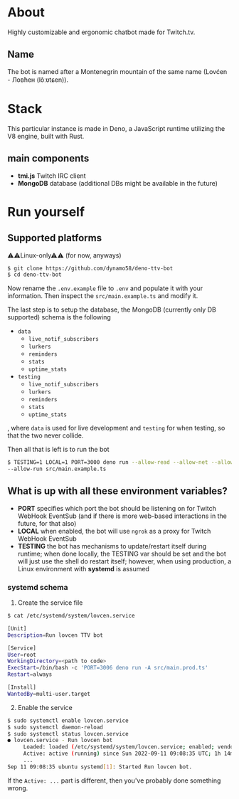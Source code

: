 # About

Highly customizable and ergonomic chatbot made for Twitch.tv.

## Name

The bot is named after a Montenegrin mountain of the same name (Lovćen - Ловћен
(lôːʋtɕen)).

# Stack

This particular instance is made in Deno, a JavaScript runtime utilizing the V8
engine, built with Rust.

## main components

- **tmi.js** Twitch IRC client
- **MongoDB** database (additional DBs might be available in the future)

# Run yourself

## Supported platforms

⚠⚠Linux-only⚠⚠ (for now, anyways)

```bash
$ git clone https://github.com/dynamo58/deno-ttv-bot
$ cd deno-ttv-bot
```

Now rename the `.env.example` file to `.env` and populate it with your
information. Then inspect the `src/main.example.ts` and modify it.

The last step is to setup the database, the MongoDB (currently only DB
supported) schema is the following

- `data`
  - `live_notif_subscribers`
  - `lurkers`
  - `reminders`
  - `stats`
  - `uptime_stats`
- `testing`
  - `live_notif_subscribers`
  - `lurkers`
  - `reminders`
  - `stats`
  - `uptime_stats`

, where `data` is used for live development and `testing` for when testing, so
that the two never collide.

Then all that is left is to run the bot

```bash
$ TESTING=1 LOCAL=1 PORT=3000 deno run --allow-read --allow-net --allow-env
--allow-run src/main.example.ts
```

## What is up with all these environment variables?

- **PORT** specifies which port the bot should be listening on for Twitch
  WebHook EventSub (and if there is more web-based interactions in the future,
  for that also)
- **LOCAL** when enabled, the bot will use `ngrok` as a proxy for Twitch WebHook
  EventSub
- **TESTING** the bot has mechanisms to update/restart itself during runtime;
  when done locally, the TESTING var should be set and the bot will just use the
  shell do restart itself; however, when using production, a Linux environment
  with **systemd** is assumed

### systemd schema

1. Create the service file

```bash
$ cat /etc/systemd/system/lovcen.service

[Unit]
Description=Run lovcen TTV bot

[Service]
User=root
WorkingDirectory=<path to code>
ExecStart=/bin/bash -c 'PORT=3006 deno run -A src/main.prod.ts'
Restart=always

[Install]
WantedBy=multi-user.target
```

2. Enable the service

```bash
$ sudo systemctl enable lovcen.service
$ sudo systemctl daemon-reload
$ sudo systemctl status lovcen.service
● lovcen.service - Run lovcen bot
     Loaded: loaded (/etc/systemd/system/lovcen.service; enabled; vendor preset: enabled)
     Active: active (running) since Sun 2022-09-11 09:08:35 UTC; 1h 14min ago
     ...
Sep 11 09:08:35 ubuntu systemd[1]: Started Run lovcen bot.
```

If the `Active: ...` part is different, then you've probably done something
wrong.
